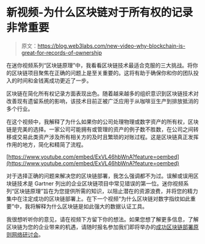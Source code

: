 # 新视频-为什么区块链对于所有权的记录非常重要

> 原文：<https://blog.web3labs.com/new-video-why-blockchain-is-great-for-records-of-ownership>

在迷你视频系列“区块链原理”中，我看看区块链技术最适合克服的三大挑战。将你的区块链项目聚焦在正确的问题上是至关重要的。这将有助于确保你和你的团队投入的时间和金钱离成功更近了一步。

区块链在简化所有权记录方面表现出色。随着越来越多的组织意识到区块链技术对改善现有遗留系统的影响，该技术目前正被广泛应用于从咖啡豆生产到排放抵消的多个行业。

在这个视频中，我解释了为什么如果你的公司处理物理或数字资产的所有权，区块链是完美的选择。一家公司可能拥有或管理的资产的例子数不胜数，在公司之间转移或交易此类资产涉及所有相关方的及时且繁琐的对账过程。这是区块链真正发挥作用的地方，简化和精简了流程。

[https://www.youtube.com/embed/ExVL46hbWnA?feature=oembed](https://www.youtube.com/embed/ExVL46hbWnA?feature=oembed)

对于选择正确的问题来解决您的区块链部署，我怎么强调都不为过。误解或误用区块链技术是 Gartner 列出的企业区块链项目中常见错误的第一位。迷你视频系列“区块链原理”旨在为您提供所需的知识，以阻止潜在的资源浪费，并将您的精力集中在注定成功的区块链部署上。在下一个视频“为什么区块链对数字指纹如此重要”中，我将解释为什么区块链是如此强大的数据认证工具。

我很想听听你的意见，请在视频下方留下你的想法。如果您想了解更多信息，了解区块链为您的企业带来的机遇，请随时报名参加我们即将举办的[成功区块链部署原则网络研讨会](https://www.web3labs.com/principles-webinar)。